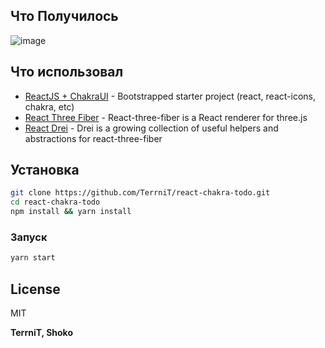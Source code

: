 
## Что Получилось
![image](https://user-images.githubusercontent.com/79077994/199134822-0ca2ce0e-1d5d-4b35-8623-27801ca46de2.png)



## Что использовал
- [ReactJS + ChakraUI] - Bootstrapped starter project (react, react-icons, chakra, etc)
- [React Three Fiber] - React-three-fiber is a React renderer for three.js
- [React Drei] - Drei is a growing collection of useful helpers and abstractions for react-three-fiber


## Установка



```sh
git clone https://github.com/TerrniT/react-chakra-todo.git
cd react-chakra-todo
npm install && yarn install
```

### Запуск

```sh
yarn start
```


## License

MIT

**TerrniT, Shoko**

[//]: # (These are reference links used in the body of this note and get stripped out when the markdown processor does its job. There is no need to format nicely because it shouldn't be seen. Thanks SO - http://stackoverflow.com/questions/4823468/store-comments-in-markdown-syntax)

   [ReactJS + ChakraUI]: <https://chakra-ui.com/getting-started/cra-guide>
   [React Three Fiber]: <https://docs.pmnd.rs/react-three-fiber/getting-started/introduction>
   [React Drei]: <https://drei.pmnd.rs/?path=/story/staging-accumulativeshadows--accumulative-shadow-st>
